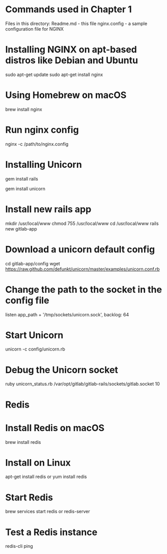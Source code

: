 # Commands used in Chapter 1

Files in this directory:
Readme.md - this file
nginx.config - a sample configuration file for NGINX


# Installing NGINX on apt-based distros like Debian and Ubuntu
sudo apt-get update
sudo apt-get install nginx

# Using Homebrew on macOS
brew install nginx

# Run nginx config
nginx -c /path/to/nginx.config

# Installing Unicorn

gem install rails

gem install unicorn

# Install new rails app
mkdir /usr/local/www
chmod 755 /usr/local/www
cd /usr/local/www
rails new gitlab-app

# Download a unicorn default config
cd gitlab-app/config
wget https://raw.github.com/defunkt/unicorn/master/examples/unicorn.conf.rb

# Change the path to the socket in the config file
listen app_path + '/tmp/sockets/unicorn.sock', backlog: 64

# Start Unicorn
unicorn -c config/unicorn.rb

# Debug the Unicorn socket
ruby unicorn_status.rb /var/opt/gitlab/gitlab-rails/sockets/gitlab.socket 10

# Redis

# Install Redis on macOS
brew install redis

# Install on Linux 
apt-get install redis
or
yum install redis

# Start Redis
brew services start redis
or 
redis-server

# Test a Redis instance
redis-cli ping








